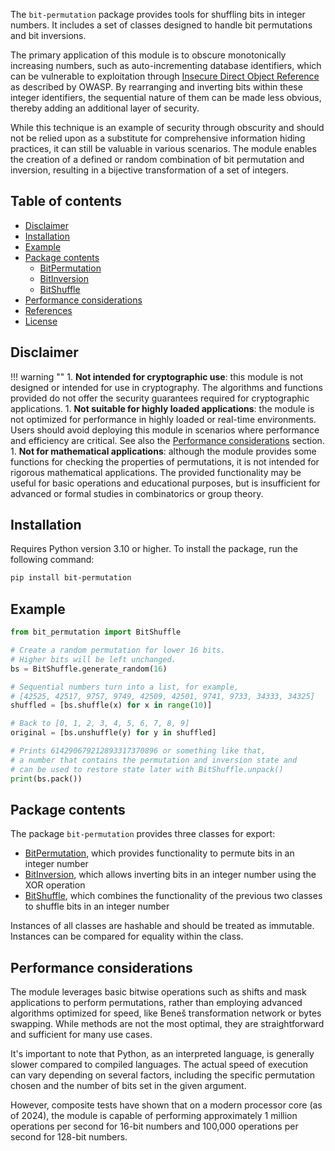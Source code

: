 The `bit-permutation` package provides tools for shuffling bits in 
integer numbers. It includes a set of classes designed to handle 
bit permutations and bit inversions.

The primary application of this module is to obscure monotonically
increasing numbers, such as auto-incrementing database identifiers, 
which can be vulnerable to exploitation through 
[Insecure Direct Object Reference](https://cheatsheetseries.owasp.org/cheatsheets/Insecure_Direct_Object_Reference_Prevention_Cheat_Sheet.html) 
as described by OWASP. By rearranging and inverting bits 
within these integer identifiers, the sequential nature of them 
can be made less obvious, thereby adding an additional layer of security.

While this technique is an example of security through obscurity 
and should not be relied upon as a substitute for comprehensive
information hiding practices, it can still be valuable in various
scenarios. The module enables the creation of a defined or random
combination of bit permutation and inversion, resulting in a 
bijective transformation of a set of integers.

## Table of contents
* [Disclaimer](#disclaimer)
* [Installation](#installation)
* [Example](#example)
* [Package contents](#package-contents)
    * [BitPermutation](classes/bit_permutation.md)
    * [BitInversion](classes/bit_inversion.md)
    * [BitShuffle](classes/bit_shuffle.md)
* [Performance considerations](#performance-considerations)
* [References](references.md)
* [License](license.md)


## Disclaimer
!!! warning ""
    1. **Not intended for cryptographic use**: this module is not designed or intended for use in cryptography. The algorithms and functions provided do not offer the security guarantees required for cryptographic applications.
    1. **Not suitable for highly loaded applications**: the module is not optimized for performance in highly loaded or real-time environments. Users should avoid deploying this module in scenarios where performance and efficiency are critical. See also the [Performance considerations](#performance-considerations) section.
    1. **Not for mathematical applications**: although the module provides some functions for checking the properties of permutations, it is not intended for rigorous mathematical applications. The provided functionality may be useful for basic operations and educational purposes, but is insufficient for advanced or formal studies in combinatorics or group theory.


## Installation
Requires Python version 3.10 or higher. To install the package, run the following command:
```bash
pip install bit-permutation
```


## Example
```python
from bit_permutation import BitShuffle

# Create a random permutation for lower 16 bits.
# Higher bits will be left unchanged.
bs = BitShuffle.generate_random(16)

# Sequential numbers turn into a list, for example,
# [42525, 42517, 9757, 9749, 42509, 42501, 9741, 9733, 34333, 34325]
shuffled = [bs.shuffle(x) for x in range(10)]

# Back to [0, 1, 2, 3, 4, 5, 6, 7, 8, 9]
original = [bs.unshuffle(y) for y in shuffled]

# Prints 614290679212893317370896 or something like that,
# a number that contains the permutation and inversion state and 
# can be used to restore state later with BitShuffle.unpack()
print(bs.pack())
```

## Package contents
The package `bit-permutation` provides three classes for export:

* [BitPermutation](classes/bit_permutation.md), which provides functionality to permute bits in an integer number
* [BitInversion](classes/bit_inversion.md), which allows inverting bits in an integer number using the XOR operation
* [BitShuffle](classes/bit_shuffle.md), which combines the functionality of the previous two classes to shuffle bits in an integer number

Instances of all classes are hashable and should be treated as immutable. Instances can be compared for equality within the class.


## Performance considerations
The module leverages basic bitwise operations such as shifts and mask
applications to perform permutations, rather than employing advanced
algorithms optimized for speed, like Beneš transformation network 
or bytes swapping. While methods are not the most optimal, they are
straightforward and sufficient for many use cases.

It's important to note that Python, as an interpreted language, is
generally slower compared to compiled languages. The actual speed of
execution can vary depending on several factors, including the specific
permutation chosen and the number of bits set in the given argument.

However, composite tests have shown that on a modern processor core 
(as of 2024), the module is capable of performing approximately 
1 million operations per second for 16-bit numbers and 
100,000 operations per second for 128-bit numbers.
